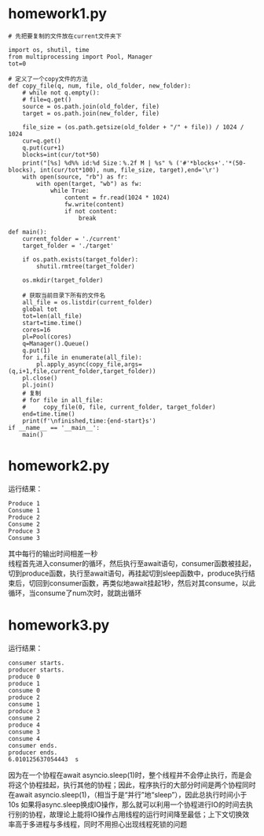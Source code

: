 # homework1.py
```
# 先把要复制的文件放在current文件夹下

import os, shutil, time
from multiprocessing import Pool, Manager
tot=0

# 定义了一个copy文件的方法
def copy_file(q, num, file, old_folder, new_folder):
    # while not q.empty():
    # file=q.get()
    source = os.path.join(old_folder, file)
    target = os.path.join(new_folder, file)

    file_size = (os.path.getsize(old_folder + "/" + file)) / 1024 / 1024
    cur=q.get()
    q.put(cur+1)
    blocks=int(cur/tot*50)
    print("[%s] %d%% id:%d Size：%.2f M | %s" % ('#'*blocks+'.'*(50-blocks), int(cur/tot*100), num, file_size, target),end='\r')
    with open(source, "rb") as fr:
        with open(target, "wb") as fw:
            while True:
                content = fr.read(1024 * 1024)
                fw.write(content)
                if not content:
                    break

def main():
    current_folder = './current'
    target_folder = './target'

    if os.path.exists(target_folder):
        shutil.rmtree(target_folder)

    os.mkdir(target_folder)

    # 获取当前目录下所有的文件名
    all_file = os.listdir(current_folder)
    global tot
    tot=len(all_file)
    start=time.time()
    cores=16
    pl=Pool(cores)
    q=Manager().Queue()
    q.put(1)
    for i,file in enumerate(all_file):
        pl.apply_async(copy_file,args=(q,i+1,file,current_folder,target_folder))
    pl.close()
    pl.join()
    # 复制
    # for file in all_file:
    #     copy_file(0, file, current_folder, target_folder)
    end=time.time()
    print(f'\nfinished,time:{end-start}s')
if __name__ == '__main__':
    main()

```
# homework2.py
运行结果：
```
Produce 1
Consume 1
Produce 2
Consume 2
Produce 3
Consume 3
```
其中每行的输出时间相差一秒  
线程首先进入consumer的循环，然后执行至await语句，consumer函数被挂起，切到produce函数，执行至await语句，再挂起切到sleep函数中，produce执行结束后，切回到consumer函数，再类似地await挂起1秒，然后对其consume，以此循环，当consume了num次时，就跳出循环
# homework3.py
运行结果：
```
consumer starts.
producer starts.
produce 0
produce 1
consume 0
produce 2
consume 1
produce 3
consume 2
produce 4
consume 3
consume 4
consumer ends.
producer ends.
6.010125637054443  s
```
因为在一个协程在await asyncio.sleep(1)时，整个线程并不会停止执行，而是会将这个协程挂起，执行其他的协程；因此，程序执行的大部分时间是两个协程同时在await asyncio.sleep(1)，（相当于是“并行”地“sleep”），因此总执行时间小于10s
如果将async.sleep换成IO操作，那么就可以利用一个协程进行IO的时间去执行别的协程，故理论上能将IO操作占用线程的运行时间降至最低；上下文切换效率高于多进程与多线程，同时不用担心出现线程死锁的问题
